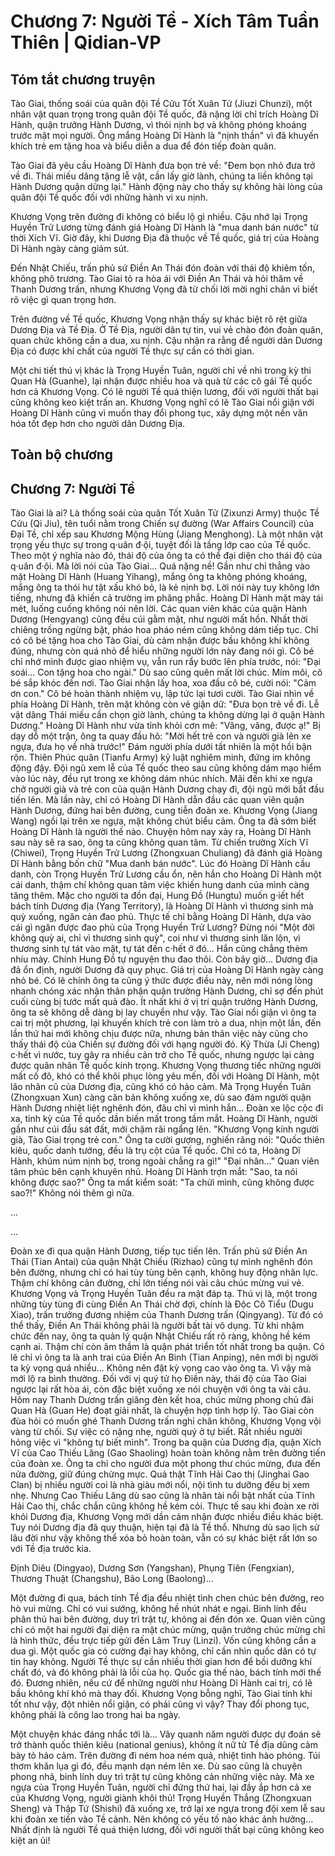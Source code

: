 # Chương 7: Người Tề - Xích Tâm Tuần Thiên | Qidian-VP

## Tóm tắt chương truyện

Tào Giai, thống soái của quân đội Tề Cửu Tốt Xuân Tử (Jiuzi Chunzi), một nhân vật quan trọng trong quân đội Tề quốc, đã nặng lời chỉ trích Hoàng Dĩ Hành, quận trưởng Hành Dương, vì thói nịnh bợ và không phóng khoáng trước mặt mọi người. Ông mắng Hoàng Dĩ Hành là "nịnh thần" vì đã khuyến khích trẻ em tặng hoa và biểu diễn a dua để đón tiếp đoàn quân.

Tào Giai đã yêu cầu Hoàng Dĩ Hành đưa bọn trẻ về: "Đem bọn nhỏ đưa trở về đi. Thái miếu dâng tặng lễ vật, cần lấy giờ lành, chúng ta liền không tại Hành Dương quận dừng lại." Hành động này cho thấy sự không hài lòng của quân đội Tề quốc đối với những hành vi xu nịnh.

Khương Vọng trên đường đi không có biểu lộ gì nhiều. Cậu nhớ lại Trọng Huyền Trử Lương từng đánh giá Hoàng Dĩ Hành là "mua danh bán nước" từ thời Xích Vĩ. Giờ đây, khi Dương Địa đã thuộc về Tề quốc, giá trị của Hoàng Dĩ Hành ngày càng giảm sút.

Đến Nhật Chiếu, trấn phủ sứ Điền An Thái đón đoàn với thái độ khiêm tốn, không phô trương. Tào Giai tỏ ra hòa ái với Điền An Thái và hỏi thăm về Thanh Dương trấn, nhưng Khương Vọng đã từ chối lời mời nghỉ chân vì biết rõ việc gì quan trọng hơn.

Trên đường về Tề quốc, Khương Vọng nhận thấy sự khác biệt rõ rệt giữa Dương Địa và Tề Địa. Ở Tề Địa, người dân tự tin, vui vẻ chào đón đoàn quân, quan chức không cần a dua, xu nịnh. Cậu nhận ra rằng để người dân Dương Địa có được khí chất của người Tề thực sự cần có thời gian.

Một chi tiết thú vị khác là Trọng Huyền Tuân, người chỉ về nhì trong kỳ thi Quan Hà (Guanhe), lại nhận được nhiều hoa và quà từ các cô gái Tề quốc hơn cả Khương Vọng. Có lẽ người Tề quá thiện lương, đối với người thất bại cũng không keo kiệt trấn an. Khương Vọng nghĩ có lẽ Tào Giai nổi giận với Hoàng Dĩ Hành cũng vì muốn thay đổi phong tục, xây dựng một nền văn hóa tốt đẹp hơn cho người dân Dương Địa.

## Toàn bộ chương

## Chương 7: Người Tề

Tào Giai là ai?
Là thống soái của quân Tốt Xuân Tử (Zixunzi Army) thuộc Tề Cửu (Qi Jiu), tên tuổi nằm trong Chiến sự đường (War Affairs Council) của Đại Tề, chỉ xếp sau Khương Mộng Hùng (Jiang Menghong).
Là một nhân vật trọng yếu thực sự trong q·uân đ·ội, tuyệt đối là tầng lớp cao của Tề quốc.
Theo một ý nghĩa nào đó, thái độ của ông ta có thể đại diện cho thái độ của q·uân đ·ội.
Mà lời nói của Tào Giai... Quá nặng nề!
Gần như chỉ thẳng vào mặt Hoàng Dĩ Hành (Huang Yihang), mắng ông ta không phóng khoáng, mắng ông ta thói hư tật xấu khó bỏ, là kẻ nịnh bợ.
Lời nói này tuy không lớn tiếng, nhưng đã khiến cả trường im phăng phắc.
Hoàng Dĩ Hành mặt mày tái mét, luống cuống không nói nên lời. Các quan viên khác của quận Hành Dương (Hengyang) cũng đều cúi gằm mặt, như người mất hồn.
Nhất thời chiêng trống ngừng bặt, pháo hoa pháo ném cũng không dám tiếp tục.
Chỉ có cô bé tặng hoa cho Tào Giai, dù cảm nhận được bầu không khí không đúng, nhưng còn quá nhỏ để hiểu những người lớn này đang nói gì.
Cô bé chỉ nhớ mình được giao nhiệm vụ, vẫn run rẩy bước lên phía trước, nói: "Đại soái... Con tặng hoa cho ngài."
Dù sao cũng quên mất lời chúc.
Mím môi, cô bé sắp khóc đến nơi.
Tào Giai nhận lấy hoa, xoa đầu cô bé, cười nói: "Cảm ơn con."
Cô bé hoàn thành nhiệm vụ, lập tức lại tươi cười.
Tào Giai nhìn về phía Hoàng Dĩ Hành, trên mặt không còn vẻ giận dữ: "Đưa bọn trẻ về đi. Lễ vật dâng Thái miếu cần chọn giờ lành, chúng ta không dừng lại ở quận Hành Dương."
Hoàng Dĩ Hành như vừa tỉnh khỏi cơn mê: "Vâng, vâng, được ạ!"
Bị dạy dỗ một trận, ông ta quay đầu hô: "Mời hết trẻ con và người già lên xe ngựa, đưa họ về nhà trước!"
Đám người phía dưới tất nhiên là một hồi bận rộn.
Thiên Phúc quân (Tianfu Army) kỷ luật nghiêm minh, đứng im không động đậy.
Đội ngũ xem lễ của Tề quốc theo sau cũng không dám mạo hiểm vào lúc này, đều rụt trong xe không dám nhúc nhích.
Mãi đến khi xe ngựa chở người già và trẻ con của quận Hành Dương chạy đi, đội ngũ mới bắt đầu tiến lên.
Mà lần này, chỉ có Hoàng Dĩ Hành dẫn đầu các quan viên quận Hành Dương, đứng hai bên đường, cung tiễn đoàn xe.
Khương Vọng (Jiang Wang) ngồi lại trên xe ngựa, mặt không chút biểu cảm.
Ông ta đã sớm biết Hoàng Dĩ Hành là người thế nào. Chuyện hôm nay xảy ra, Hoàng Dĩ Hành sau này sẽ ra sao, ông ta cũng không quan tâm.
Từ chiến trường Xích Vĩ (Chiwei), Trọng Huyền Trử Lương (Zhongxuan Chuliang) đã đánh giá Hoàng Dĩ Hành bằng bốn chữ "Mua danh bán nước".
Lúc đó Hoàng Dĩ Hành cầu danh, còn Trọng Huyền Trử Lương cầu ổn, nên hắn cho Hoàng Dĩ Hành một cái danh, thậm chí không quan tâm việc khiến hung danh của mình càng tăng thêm. Mặc cho người ta đồn đại, Hung Đồ (Hungtu) muốn g·iết hết bách tính Dương địa (Yang Territory), là Hoàng Dĩ Hành vì thương sinh mà quỳ xuống, ngăn cản đao phủ.
Thực tế chỉ bằng Hoàng Dĩ Hành, dựa vào cái gì ngăn được đao phủ của Trọng Huyền Trử Lương?
Đừng nói "Một đời không quỳ ai, chỉ vì thương sinh quỳ", coi như vì thương sinh lăn lộn, vì thương sinh tự tát vào mặt, tự tát đến c·hết ở đó... Hắn cũng chẳng thèm nhíu mày.
Chính Hung Đồ tự nguyện thu đao thôi.
Còn bây giờ...
Dương địa đã ổn định, người Dương đã quy phục.
Giá trị của Hoàng Dĩ Hành ngày càng nhỏ bé.
Có lẽ chính ông ta cũng ý thức được điều này, nên mới nóng lòng nhanh chóng xác nhận thân phận quận trưởng Hành Dương, chỉ sợ đến phút cuối cùng bị tước mất quả đào.
Ít nhất khi ở vị trí quận trưởng Hành Dương, ông ta sẽ không dễ dàng bị lay chuyển như vậy.
Tào Giai nổi giận vì ông ta cai trị một phương, lại khuyến khích trẻ con làm trò a dua, nhịn một lần, đến lần thứ hai mới không chịu được nữa, nhưng bản thân việc này cũng cho thấy thái độ của Chiến sự đường đối với hạng người đó.
Kỷ Thừa (Ji Cheng) c·hết vì nước, tuy gây ra nhiều cản trở cho Tề quốc, nhưng ngược lại càng được quân nhân Tề quốc kính trọng.
Khương Vọng thương tiếc những người mất cố đô, khó có thể khôi phục lòng yêu mến, đối với Hoàng Dĩ Hành, một lão nhân cũ của Dương địa, cũng khó có hảo cảm.
Mà Trọng Huyền Tuân (Zhongxuan Xun) càng căn bản không xuống xe, dù sao đám người quận Hành Dương nhiệt liệt nghênh đón, đâu chỉ vì mình hắn...
Đoàn xe lộc cộc đi xa, tinh kỳ của Tề quốc dần biến mất trong tầm mắt.
Hoàng Dĩ Hành, người gần như cúi đầu sát đất, mới chậm rãi ngẩng lên.
"Khương Vọng kính người già, Tào Giai trọng trẻ con."
Ông ta cười gượng, nghiến răng nói: "Quốc thiên kiêu, quốc danh tướng, đều là trụ cột của Tề quốc. Chỉ có ta, Hoàng Dĩ Hành, khúm núm nịnh bợ, trong ngoài chẳng ra gì!"
"Đại nhân..." Quan viên tâm phúc bên cạnh khuyên nhủ.
Hoàng Dĩ Hành trợn mắt: "Sao, ta nói không được sao?"
Ông ta mất kiểm soát: "Ta chửi mình, cũng không được sao?!"
Không nói thêm gì nữa.

...

...

Đoàn xe đi qua quận Hành Dương, tiếp tục tiến lên.
Trấn phủ sứ Điền An Thái (Tian Antai) của quận Nhật Chiếu (Rizhao) cũng tự mình nghênh đón bên đường, nhưng chỉ có hai tùy tùng bên cạnh, không huy động nhân lực.
Thậm chí không cản đường, chỉ lớn tiếng nói vài câu chúc mừng vui vẻ.
Khương Vọng và Trọng Huyền Tuân đều ra mặt đáp tạ.
Thú vị là, một trong những tùy tùng đi cùng Điền An Thái chờ đợi, chính là Độc Cô Tiểu (Dugu Xiao), trấn trưởng đương nhiệm của Thanh Dương trấn (Qingyang).
Từ đó có thể thấy, Điền An Thái không phải là người bất tài vô dụng. Từ khi nhậm chức đến nay, ông ta quản lý quận Nhật Chiếu rất rõ ràng, không hề kém cạnh ai. Thậm chí còn âm thầm là quận phát triển tốt nhất trong ba quận.
Có lẽ chỉ vì ông ta là anh trai của Điền An Bình (Tian Anping), nên mới bị người ta kỳ vọng quá nhiều... Không nên đặt kỳ vọng cao vào ông ta. Vì vậy mà mới lộ ra bình thường.
Đối với vị quý tử họ Điền này, thái độ của Tào Giai ngược lại rất hòa ái, còn đặc biệt xuống xe nói chuyện với ông ta vài câu.
Hôm nay Thanh Dương trấn giăng đèn kết hoa, chúc mừng phong chủ đài Quan Hà (Guan He) đoạt giải nhất, là chuyện hợp tình hợp lý. Tào Giai còn đùa hỏi có muốn ghé Thanh Dương trấn nghỉ chân không, Khương Vọng vội vàng từ chối.
Sự việc có nặng nhẹ, người quý ở tự biết.
Rất nhiều người hỏng việc vì "không tự biết mình".
Trong ba quận của Dương địa, quận Xích Vĩ của Cao Thiếu Lăng (Gao Shaoling) hoàn toàn không nằm trên đường tiến của đoàn xe. Ông ta chỉ cho người đưa một phong thư chúc mừng, đưa đến nửa đường, giữ đúng chừng mực.
Quả thật Tĩnh Hải Cao thị (Jinghai Gao Clan) bị nhiều người coi là nhà giàu mới nổi, nội tình tu dưỡng đều bị xem nhẹ. Nhưng Cao Thiếu Lăng dù sao cũng là nhân tài nổi bật nhất của Tĩnh Hải Cao thị, chắc chắn cũng không hề kém cỏi.
Thực tế sau khi đoàn xe rời khỏi Dương địa, Khương Vọng mới dần cảm nhận được nhiều điều khác biệt.
Tuy nói Dương địa đã quy thuận, hiện tại đã là Tề thổ. Nhưng dù sao lịch sử lâu đời như vậy không thể xóa bỏ hoàn toàn, vẫn có sự khác biệt rất lớn so với Tề địa trước kia.

Định Diêu (Dingyao), Dương Sơn (Yangshan), Phụng Tiên (Fengxian), Thương Thuật (Changshu), Bão Long (Baolong)...

Một đường đi qua, bách tính Tề địa đều nhiệt tình chen chúc bên đường, reo hò vui mừng. Chỉ có vui sướng, không hề nhút nhát e ngại.
Binh lính đều phân thủ hai bên đường, duy trì trật tự, không ai đến đón xe. Quan viên cũng chỉ có một hai người đại diện ra mặt chúc mừng, quận trưởng chúc mừng chỉ là hình thức, đều trực tiếp gửi đến Lâm Truy (Linzi). Vốn cũng không cần a dua gì.
Một quốc gia có cường đại hay không, chỉ cần nhìn quốc dân có tự tin hay không.
Người Tề thực sự cần nhiều thời gian hơn để bồi dưỡng khí chất đó, và đó không phải là lỗi của họ.
Quốc gia thế nào, bách tính mới thế đó.
Đương nhiên, nếu cứ để những người như Hoàng Dĩ Hành cai trị, có lẽ bầu không khí khó mà thay đổi.
Khương Vọng bỗng nghĩ, Tào Giai tính khí tốt như vậy, đột nhiên nổi giận, có phải cũng vì vậy?
Thay đổi phong tục, không phải là công lao trong hai ba ngày.

Một chuyện khác đáng nhắc tới là...
Vây quanh năm người được dự đoán sẽ trở thành quốc thiên kiêu (national genius), không ít nữ tử Tề địa dũng cảm bày tỏ hảo cảm.
Trên đường đi ném hoa ném quả, nhiệt tình hào phóng.
Túi thơm khăn lụa gì đó, đều mạnh dạn ném lên xe.
Dù sao cũng là chuyện phong nhã, binh lính duy trì trật tự cũng không cản những việc này.
Mà xe ngựa của Trọng Huyền Tuân, người chỉ đứng thứ hai, lại đầy ắp hơn cả xe của Khương Vọng, người giành khôi thủ!
Trọng Huyền Thắng (Zhongxuan Sheng) và Thập Tứ (Shishi) đã xuống xe, trở lại xe ngựa trong đội xem lễ sau khi đoàn xe tiến vào Tề cảnh. Nên không có yếu tố nào khác ảnh hưởng...
Nhất định là người Tề quá thiện lương, đối với người thất bại cũng không keo kiệt an ủi!
